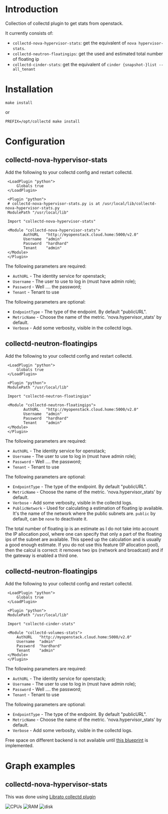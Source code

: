 # Introduction #

Collection of collectd plugin to get stats from openstack.

It currently consists of:

* `collectd-nova-hypervisor-stats`: get the equivalent of `nova hypervisor-stats`.
* `collectd-neutron-floatingips`: get the used and estimated total number of floating ip
* `collectd-cinder-stats`: get the equivalent of `cinder {snapshot-}list --all_tenant`


# Installation #

    make install

or

    PREFIX=/opt/collectd make install


# Configuration #

## collectd-nova-hypervisor-stats ##

Add the following to your collectd config and restart collectd.

     <LoadPlugin "python">
         Globals true
     </LoadPlugin>
    
     <Plugin "python">
     # collectd-nova-hypervisor-stats.py is at /usr/local/lib/collectd-nova-hypervisor-stats.py
     ModulePath "/usr/local/lib"
    
     Import "collectd-nova-hypervisor-stats"
    
     <Module "collectd-nova-hypervisor-stats">
            AuthURL   "http://myopenstack.cloud.home:5000/v2.0"
            Username  "admin"
            Password  "hardhard"
            Tenant    "admin"
     </Module>
     </Plugin>

The following parameters are required:

* `AuthURL` - The identity service for openstack;
* `Username` - The user to use to log in (must have admin role);
* `Password` - Well .... the password;
* `Tenant` - Tenant to use

The following parameters are optional:
* `EndpointType` - The type of the endpoint.  By default "publicURL".
* `MetricName` - Choose the name of the metric.  'nova.hypervisor_stats' by default.
* `Verbose` - Add some verbosity, visible in the collectd logs.

## collectd-neutron-floatingips ##

Add the following to your collectd config and restart collectd.

     <LoadPlugin "python">
         Globals true
     </LoadPlugin>
    
     <Plugin "python">
     ModulePath "/usr/local/lib"
    
     Import "collectd-neutron-floatingips"
    
     <Module "collectd-neutron-floatingips">
            AuthURL   "http://myopenstack.cloud.home:5000/v2.0"
            Username  "admin"
            Password  "hardhard"
            Tenant    "admin"
     </Module>
     </Plugin>

The following parameters are required:

* `AuthURL` - The identity service for openstack;
* `Username` - The user to use to log in (must have admin role);
* `Password` - Well .... the password;
* `Tenant` - Tenant to use

The following parameters are optional:
* `EndpointType` - The type of the endpoint.  By default "publicURL".
* `MetricName` - Choose the name of the metric.  'nova.hypervisor_stats' by default.
* `Verbose` - Add some verbosity, visible in the collectd logs.
* `PublicNetwork` - Used for calculating a estimation of floating ip available.  It's the name of the network where the public subnets are.  `public` by default, can be `none` to deactivate it.

The total number of floating ip is an estimate as I do not take into
account the IP allocation pool, where one can specify that only a part
of the floating ips of the subnet are available.  This speed up the
calculation and is usually a good enough estimate.  If you do not use
this feature (IP allocation pool), then the calcul is correct: it
removes two ips (network and broadcast) and if the gateway is enabled
a third one.

## collectd-neutron-floatingips ##

Add the following to your collectd config and restart collectd.

     <LoadPlugin "python">
         Globals true
     </LoadPlugin>
    
     <Plugin "python">
     ModulePath "/usr/local/lib"
    
     Import "collectd-cinder-stats"

     <Module "collectd-volumes-stats">
         AuthURL   "http://myopenstack.cloud.home:5000/v2.0"
         Username  "admin"
         Password  "hardhard"
         Tenant    "admin"
     </Module>
     </Plugin>

The following parameters are required:

* `AuthURL` - The identity service for openstack;
* `Username` - The user to use to log in (must have admin role);
* `Password` - Well .... the password;
* `Tenant` - Tenant to use

The following parameters are optional:
* `EndpointType` - The type of the endpoint.  By default "publicURL".
* `MetricName` - Choose the name of the metric.  'nova.hypervisor_stats' by default.
* `Verbose` - Add some verbosity, visible in the collectd logs.

Free space on different backend is not available until
[this blueprint](https://blueprints.launchpad.net/cinder/+spec/volume-statistics-reporting)
is implemented.

# Graph examples #

## collectd-nova-hypervisor-stats ##

This was done using [Librato collectd plugin](https://github.com/librato/collectd-librato)

![CPUs](https://raw.githubusercontent.com/enovance/collectd-nova-hypervisor-stats/master/screenshots/graph_cpus.png)
![RAM](https://raw.githubusercontent.com/enovance/collectd-nova-hypervisor-stats/master/screenshots/graph_ram.png)
![disk](https://raw.githubusercontent.com/enovance/collectd-nova-hypervisor-stats/master/screenshots/graph_disk.png)

